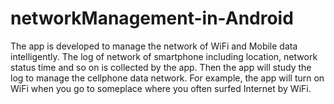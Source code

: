 # networkManagement-in-Android
The app is developed to manage the network of WiFi and Mobile data intelligently. 
The log of network of smartphone including location, network status time and so on is collected by the app.
Then the app will study the log to manage the cellphone data network. 
For example, the app will turn on WiFi when you go to someplace where you often surfed Internet by WiFi. 
